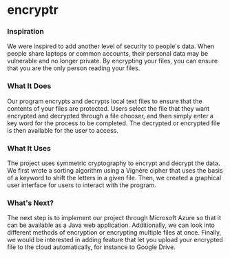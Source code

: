 # encryptr

### Inspiration
We were inspired to add another level of security to people's data. When people share laptops or common accounts, their personal data may be vulnerable and no longer private. By encrypting your files, you can ensure that you are the only person reading your files.

### What It Does
Our program encrypts and decrypts local text files to ensure that the contents of your files are protected. Users select the file that they want encrypted and decrypted through a file chooser, and then simply enter a key word for the process to be completed. The decrypted or encrypted file is then available for the user to access.

### What It Uses
The project uses symmetric cryptography to encrypt and decrypt the data. We first wrote a sorting algorithm using a Vignère cipher that uses the basis of a keyword to shift the letters in a given file. Then, we created a graphical user interface for users to interact with the program.

### What's Next?
The next step is to implement our project through Microsoft Azure so that it can be available as a Java web application. Additionally, we can look into different methods of encryption or encrypting multiple files at once. Finally, we would be interested in adding feature that let you upload your encrypted file to the cloud automatically, for instance to Google Drive.

